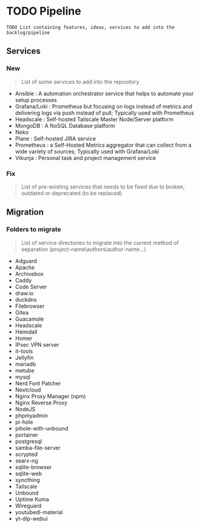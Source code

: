 # TODO Pipeline

```
TODO List containing features, ideas, services to add into the backlog/pipeline
```

## Services
### New
> List of some services to add into the repository
+ Ansible : A automation orchestrator service that helps to automate your setup processes
+ Grafana/Loki : Prometheus but focusing on logs instead of metrics and delivering logs via push instead of pull; Typically used with Prometheus
+ Headscale : Self-hosted Tailscale Master Node/Server platform
+ MongoDB : A NoSQL Database platform
+ Neko
+ Plane : Self-hosted JIRA service
+ Prometheus : a Self-Hosted Metrics aggregator that can collect from a wide variety of sources; Typically used with Grafana/Loki
+ Vikunja : Personal task and project management service

### Fix
> List of pre-existing services that needs to be fixed due to broken, outdated or deprecated (to be replaced)

## Migration
### Folders to migrate
> List of service directories to migrate into the current method of separation (project-name\authors\author-name\...)
+ Adguard
+ Apache
+ Archivebox
+ Caddy
+ Code Server
+ draw.io
+ duckdns
+ Filebrowser
+ Gitea
+ Guacamole
+ Headscale
+ Heimdall
+ Homer
+ IPsec VPN server
+ it-tools
+ Jellyfin
+ mariadb
+ metube
+ mysql
+ Nerd Font Patcher
+ Nextcloud
+ Nginx Proxy Manager (npm)
+ Nginx Reverse Proxy
+ NodeJS
+ phpmyadmin
+ pi-hole
+ pihole-with-unbound
+ portainer
+ postgresql
+ samba-file-server
+ scrypted
+ searx-ng
+ sqlite-browser
+ sqlite-web
+ syncthing
+ Tailscale
+ Unbound
+ Uptime Kuma
+ Wireguard
+ youtubedl-material
+ yt-dlp-webui

